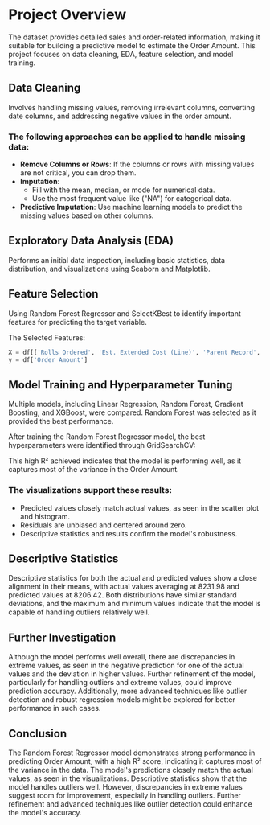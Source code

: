 # Project Overview

The dataset provides detailed sales and order-related information, making it suitable for building a predictive model to estimate the Order Amount. This project focuses on data cleaning, EDA, feature selection, and model training.

## Data Cleaning

Involves handling missing values, removing irrelevant columns, converting date columns, and addressing negative values in the order amount.

### The following approaches can be applied to handle missing data:

- **Remove Columns or Rows**: If the columns or rows with missing values are not critical, you can drop them.
- **Imputation**:
  - Fill with the mean, median, or mode for numerical data.
  - Use the most frequent value like ("NA") for categorical data.
- **Predictive Imputation**: Use machine learning models to predict the missing values based on other columns.

## Exploratory Data Analysis (EDA)

Performs an initial data inspection, including basic statistics, data distribution, and visualizations using Seaborn and Matplotlib.

## Feature Selection

Using Random Forest Regressor and SelectKBest to identify important features for predicting the target variable.

The Selected Features:
```python
X = df[['Rolls Ordered', 'Est. Extended Cost (Line)', 'Parent Record', 'Actual Ship Date Year', 'Sales Order Name', 'Date Created Year', 'Sales Region', 'Memo', 'Project Use Type']]
y = df['Order Amount']
```

## Model Training and Hyperparameter Tuning

Multiple models, including Linear Regression, Random Forest, Gradient Boosting, and XGBoost, were compared. Random Forest was selected as it provided the best performance.

After training the Random Forest Regressor model, the best hyperparameters were identified through GridSearchCV:

This high R² achieved indicates that the model is performing well, as it captures most of the variance in the Order Amount.

### The visualizations support these results:

- Predicted values closely match actual values, as seen in the scatter plot and histogram.
- Residuals are unbiased and centered around zero.
- Descriptive statistics and results confirm the model's robustness.

## Descriptive Statistics

Descriptive statistics for both the actual and predicted values show a close alignment in their means, with actual values averaging at 8231.98 and predicted values at 8206.42. Both distributions have similar standard deviations, and the maximum and minimum values indicate that the model is capable of handling outliers relatively well.

## Further Investigation

Although the model performs well overall, there are discrepancies in extreme values, as seen in the negative prediction for one of the actual values and the deviation in higher values. Further refinement of the model, particularly for handling outliers and extreme values, could improve prediction accuracy. Additionally, more advanced techniques like outlier detection and robust regression models might be explored for better performance in such cases.

## Conclusion

The Random Forest Regressor model demonstrates strong performance in predicting Order Amount, with a high R² score, indicating it captures most of the variance in the data. The model's predictions closely match the actual values, as seen in the visualizations. Descriptive statistics show that the model handles outliers well. However, discrepancies in extreme values suggest room for improvement, especially in handling outliers. Further refinement and advanced techniques like outlier detection could enhance the model's accuracy.
